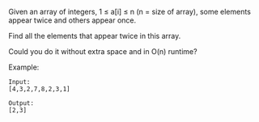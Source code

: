 Given an array of integers, 1 ≤ a[i] ≤ n (n = size of array), some elements appear twice and others appear once.

Find all the elements that appear twice in this array.

Could you do it without extra space and in O(n) runtime?

Example:

```
Input:
[4,3,2,7,8,2,3,1]

Output:
[2,3]
```